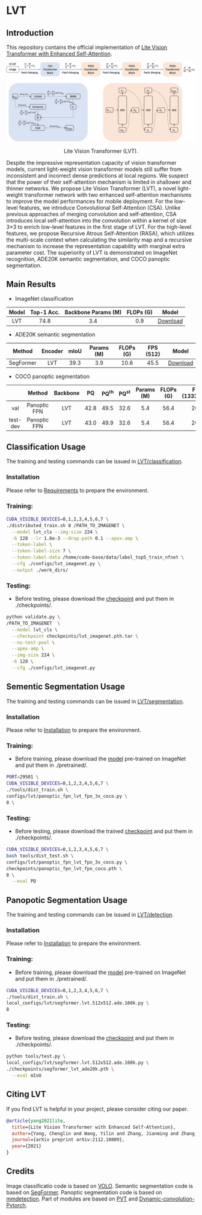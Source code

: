 # LVT

## Introduction

This repository contains the official implementation of [Lite Vision Transformer with Enhanced Self-Attention](http://arxiv.org/abs/2112.10809).

<p align = "center">
<img src = "Images/lvt.png">
</p>
<p align = "center">
Lite Vision Transformer (LVT). 
</p>

Despite the impressive representation capacity of vision transformer models, current light-weight vision transformer models still suffer from inconsistent and incorrect dense predictions at local regions. We suspect that the power of their self-attention mechanism is limited in shallower and thinner networks. We propose Lite Vision Transformer (LVT), a novel light-weight transformer network with two enhanced self-attention mechanisms to improve the model performances for mobile deployment. For the low-level features, we introduce Convolutional Self-Attention (CSA). Unlike previous approaches of merging convolution and self-attention, CSA introduces local self-attention into the convolution within a kernel of size 3×3 to enrich low-level features in the first stage of LVT. For the high-level features, we propose Recursive Atrous Self-Attention (RASA), which utilizes the multi-scale context when calculating the similarity map and a recursive mechanism to increase the representation capability with marginal extra parameter cost. The superiority of LVT is demonstrated on ImageNet recognition, ADE20K semantic segmentation, and COCO panoptic segmentation.

## Main Results

- ImageNet classification

| Model | Top-1 Acc. | Backbone Params (M) | FLOPs (G) |  Model |
|:-----------:|:--------------:|:------------:|:------------:|:------------:|
LVT | 74.8 | 3.4 | 0.9 | [Download](https://livejohnshopkins-my.sharepoint.com/:u:/g/personal/cyang76_jh_edu/EfRiWkG1IHdCr1fMHcpv4AcBqnfqkrTVI7XVD-tom6Gwwg?e=DSc7sH) |

- ADE20K semantic segmentation

| Method | Encoder | mIoU | Params (M) | FLOPs (G) | FPS (512) | Model |
|:-----------:|:--------------:|:------------:|:------------:|:------------:|:------------:|:------------:|
SegFormer | LVT | 39.3 | 3.9 | 10.6 | 45.5 | [Download](https://livejohnshopkins-my.sharepoint.com/:u:/g/personal/cyang76_jh_edu/ERCKoFH80EREtzvmeTklq6MBa-Iw5nX9IM7w5lwFsW6UjA?e=eNhaf7) |

- COCO panoptic segmentation

| | Method | Backbone | PQ | PQ<sup>th</sup> | PQ<sup>st</sup> | Params (M) | FLOPs (G) | FPS (1333x800) | Model |
|:-----------:|:--------------:|:------------:|:------------:|:------------:|:------------:|:------------:|:------------:|:------------:|:------------:|
| val | Panoptic FPN | LVT | 42.8 | 49.5 | 32.6 | 5.4 | 56.4 | 20.4 | [Download](https://livejohnshopkins-my.sharepoint.com/:u:/g/personal/cyang76_jh_edu/ESd4pNvGu1VGjJ14_XQ1ViABJldEqDmtEH5UAGmBSbm-pA?e=mNGeN5) |
| test-dev | Panoptic FPN | LVT | 43.0 | 49.9 | 32.6 | 5.4 | 56.4 | 20.4 | [Download](https://livejohnshopkins-my.sharepoint.com/:u:/g/personal/cyang76_jh_edu/ESd4pNvGu1VGjJ14_XQ1ViABJldEqDmtEH5UAGmBSbm-pA?e=mNGeN5) |

## Classification Usage

The training and testing commands can be issued in [LVT/classification](/classification).

### Installation

Please refer to [Requirements](https://github.com/sail-sg/volo#1-requirements) to prepare the environment.

### Training:
```bash
CUDA_VISIBLE_DEVICES=0,1,2,3,4,5,6,7 \
./distributed_train.sh 8 /PATH_TO_IMAGENET \
  --model lvt_cls --img-size 224 \
  -b 128 --lr 1.6e-3 --drop-path 0.1 --apex-amp \
  --token-label \
  --token-label-size 7 \
  --token-label-data /home/code-base/data/label_top5_train_nfnet \
  --cfg ./configs/lvt_imagenet.py \
  --output ./work_dirs/
```

### Testing:
+ Before testing, please download the [checkpoint](https://livejohnshopkins-my.sharepoint.com/:u:/g/personal/cyang76_jh_edu/EfRiWkG1IHdCr1fMHcpv4AcBqnfqkrTVI7XVD-tom6Gwwg?e=DSc7sH) and put them in ./checkpoints/.
```bash
python validate.py \
/PATH_TO_IMAGENET  \
  --model lvt_cls \
  --checkpoint checkpoints/lvt_imagenet.pth.tar \
  --no-test-pool \
  --apex-amp \
  --img-size 224 \
  -b 128 \
  --cfg ./configs/lvt_imagenet.py
```

## Sementic Segmentation Usage

The training and testing commands can be issued in [LVT/segmentation](/segmentation).

### Installation

Please refer to [Installation](https://github.com/NVlabs/SegFormer#installation) to prepare the environment.

### Training:
+ Before training, please download the [model](https://livejohnshopkins-my.sharepoint.com/:u:/g/personal/cyang76_jh_edu/EWY2UcHaAPlLkRi7MQvXNWQBAXA8tc_y5No_rCjXnzw97Q?e=YEp3zj) pre-trained on ImageNet and put them in ./pretrained/.
```bash
PORT=29501 \
CUDA_VISIBLE_DEVICES=0,1,2,3,4,5,6,7 \
./tools/dist_train.sh \
configs/lvt/panoptic_fpn_lvt_fpn_3x_coco.py \
8 \
```

### Testing:
+ Before testing, please download the trained [checkpoint](https://livejohnshopkins-my.sharepoint.com/:u:/g/personal/cyang76_jh_edu/ERCKoFH80EREtzvmeTklq6MBa-Iw5nX9IM7w5lwFsW6UjA?e=eNhaf7) and put them in ./checkpoints/.
```bash
CUDA_VISIBLE_DEVICES=0,1,2,3,4,5,6,7 \
bash tools/dist_test.sh \
configs/lvt/panoptic_fpn_lvt_fpn_3x_coco.py \
checkpoints/panoptic_fpn_lvt_fpn_coco.pth \
8 \
  --eval PQ
```

## Panopotic Segmentation Usage

The training and testing commands can be issued in [LVT/detection](/detection).

### Installation

Please refer to [Installation](https://github.com/Chenglin-Yang/mmdet_dev#installation) to prepare the environment.

### Training:
+ Before training, please download the [model](https://livejohnshopkins-my.sharepoint.com/:u:/g/personal/cyang76_jh_edu/EWY2UcHaAPlLkRi7MQvXNWQBAXA8tc_y5No_rCjXnzw97Q?e=YEp3zj) pre-trained on ImageNet and put them in ./pretrained/.
```bash
CUDA_VISIBLE_DEVICES=0,1,2,3,4,5,6,7 \
./tools/dist_train.sh \
local_configs/lvt/segformer.lvt.512x512.ade.160k.py \
8
```

### Testing:
+ Before testing, please download the [checkpoint](https://livejohnshopkins-my.sharepoint.com/:u:/g/personal/cyang76_jh_edu/ESd4pNvGu1VGjJ14_XQ1ViABJldEqDmtEH5UAGmBSbm-pA?e=mNGeN5) and put them in ./checkpoints/.
```bash
python tools/test.py \
local_configs/lvt/segformer.lvt.512x512.ade.160k.py \
./checkpoints/segformer_lvt_ade20k.pth \
  --eval mIoU
```

## Citing LVT

If you find LVT is helpful in your project, please consider citing our paper.

```BibTeX
@article{yang2021lite,
  title={Lite Vision Transformer with Enhanced Self-Attention},
  author={Yang, Chenglin and Wang, Yilin and Zhang, Jianming and Zhang, He and Wei, Zijun and and Yuille, Alan},
  journal={arXiv preprint arXiv:2112.10809},
  year={2021}
}
```

## Credits

Image classificatio code is based on [VOLO](https://github.com/sail-sg/volo).
Semantic segmentation code is based on [SegFormer](https://github.com/NVlabs/SegFormer).
Panoptic segmentation code is based on [mmdetection](https://github.com/open-mmlab/mmdetection).
Part of modules are based on [PVT](https://github.com/whai362/PVT) and [Dynamic-convolution-Pytorch](https://github.com/kaijieshi7/Dynamic-convolution-Pytorch).
